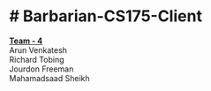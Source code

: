 # # Barbarian-CS175-Client

<b><u>Team - 4</u></b><br>
Arun Venkatesh<br>
Richard Tobing<br>
Jourdon Freeman<br>
Mahamadsaad Sheikh<br>

